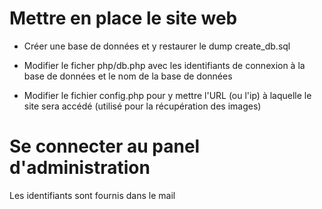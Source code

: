 # Mettre en place le site web

- Créer une base de données et y restaurer le dump create_db.sql

- Modifier le ficher php/db.php avec les identifiants de connexion à la base de données et le nom de la base de données

- Modifier le fichier config.php pour y mettre l'URL (ou l'ip) à laquelle le site sera accédé (utilisé pour la récupération des images)

# Se connecter au panel d'administration
Les identifiants sont fournis dans le mail

